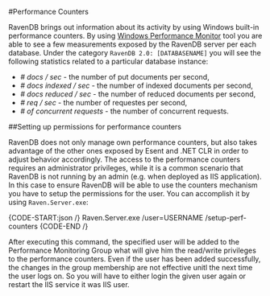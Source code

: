 ﻿#Performance Counters

RavenDB brings out information about its activity by using Windows built-in performance counters. By using [Windows Performance Monitor](http://technet.microsoft.com/en-us/library/cc749249.aspx) tool you are able to see a few
measurements exposed by the RavenDB server per each database. Under the category `RavenDB 2.0: [DATABASENAME]` you will see the following statistics related to a particular database instance:

* *# docs / sec* - the number of put documents per second,
* *# docs indexed / sec* - the number of indexed documents per second,
* *# docs reduced / sec* - the number of reduced documents per second,
* *# req / sec* - the number of requestes per second,
* *# of concurrent requests* - the number of concurrent requests.

##Setting up permissions for performance counters

RavenDB does not only manage own performance counters, but also takes advantage of the other ones exposed by Esent and .NET CLR in order to adjust behavior accordingly.
The access to the performance counters requires an administrator privileges, while it is a common scenario that RavenDB is not running by an admin (e.g. when deployed as IIS application). In this case to ensure RavenDB will be able to use 
the counters mechanism you have to setup the permissions for the user. You can accomplish it by using `Raven.Server.exe`:

{CODE-START:json /}
Raven.Server.exe /user=USERNAME /setup-perf-counters
{CODE-END /}

After executing this command, the specified user will be added to the Performance Monitoring Group what will give him the read/write privileges to the performance counters. 
Even if the user has been added successfully, the changes in the group membership are not effective unitl the next time the user logs on. So you will have to either login the given user again
or restart the IIS service it was IIS user.
 